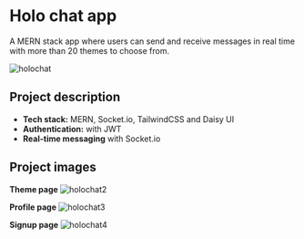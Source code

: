 # Holo chat app

A MERN stack app where users can send and receive messages in real time with more than 20 themes to choose from.

![holochat](https://github.com/user-attachments/assets/a5749e12-7416-4b88-a855-7b4af3c6eea8)

## Project description

- **Tech stack:** MERN, Socket.io, TailwindCSS and Daisy UI
- **Authentication:** with JWT
- **Real-time messaging** with Socket.io

## Project images

 **Theme page** 
![holochat2](https://github.com/user-attachments/assets/23908010-29ca-4171-b370-06dc75e6e3f4)

 **Profile page** 
![holochat3](https://github.com/user-attachments/assets/8641025d-e201-4eb7-b969-a640d45c02b0)

**Signup page** 
![holochat4](https://github.com/user-attachments/assets/deba771b-e84c-42ff-9cdd-6121aa1e0860)
